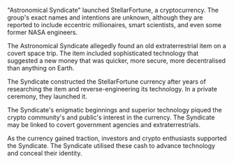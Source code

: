 "Astronomical Syndicate" launched StellarFortune, a cryptocurrency. The group's exact names and intentions are unknown, although they are reported to include eccentric millionaires, smart scientists, and even some former NASA engineers.

The Astronomical Syndicate allegedly found an old extraterrestrial item on a covert space trip. The item included sophisticated technology that suggested a new money that was quicker, more secure, more decentralised than anything on Earth.

The Syndicate constructed the StellarFortune currency after years of researching the item and reverse-engineering its technology. In a private ceremony, they launched it.

The Syndicate's enigmatic beginnings and superior technology piqued the crypto community's and public's interest in the currency. The Syndicate may be linked to covert government agencies and extraterrestrials.

As the currency gained traction, investors and crypto enthusiasts supported the Syndicate. The Syndicate utilised these cash to advance technology and conceal their identity.